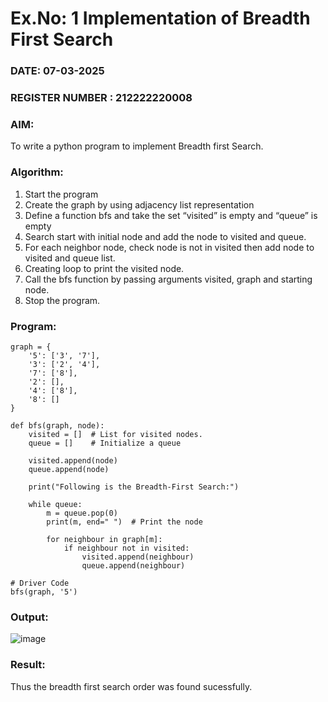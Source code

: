 # Ex.No: 1  Implementation of Breadth First Search 
### DATE: 07-03-2025                                                                           
### REGISTER NUMBER : 212222220008
### AIM: 
To write a python program to implement Breadth first Search. 
### Algorithm:
1. Start the program
2. Create the graph by using adjacency list representation
3. Define a function bfs and take the set “visited” is empty and “queue” is empty
4. Search start with initial node and add the node to visited and queue.
5. For each neighbor node, check node is not in visited then add node to visited and queue list.
6.  Creating loop to print the visited node.
7.   Call the bfs function by passing arguments visited, graph and starting node.
8.   Stop the program.
### Program:
```
graph = {
    '5': ['3', '7'],
    '3': ['2', '4'],
    '7': ['8'],
    '2': [],
    '4': ['8'],
    '8': []
}

def bfs(graph, node):
    visited = []  # List for visited nodes.
    queue = []    # Initialize a queue

    visited.append(node)
    queue.append(node)

    print("Following is the Breadth-First Search:")

    while queue:
        m = queue.pop(0)
        print(m, end=" ")  # Print the node
        
        for neighbour in graph[m]:
            if neighbour not in visited:
                visited.append(neighbour)
                queue.append(neighbour)

# Driver Code
bfs(graph, '5')
```
### Output:
![image](https://github.com/user-attachments/assets/933d7736-f962-42d4-8625-f5a85538da73)





### Result:
Thus the breadth first search order was found sucessfully.
